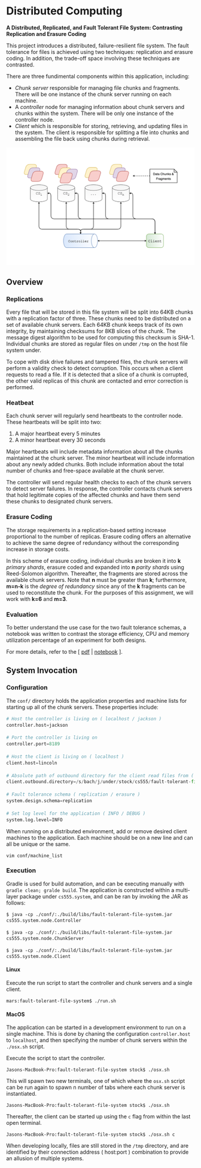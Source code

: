 # Distributed Computing

**A Distributed, Replicated, and Fault Tolerant File System: Contrasting Replication and Erasure Coding**

This project introduces a distributed, failure-resilient file system. The fault tolerance for files is achieved using two techniques: replication and erasure coding. In addition, the trade-off space involving these techniques are contrasted.

There are three fundimental components within this application, including:
* *Chunk server* responsible for managing file chunks and fragments. There will be one instance of the chunk server running on each machine.
* A *controller* node for managing information about chunk servers and chunks within the system. There will be only one instance of the controller node.
* *Client* which is responsible for storing, retrieving, and updating files in the system. The client is responsible for splitting a file into chunks and assembling the file back using chunks during retrieval.

![](media/architectural-design.png)

## Overview

### Replications
Every file that will be stored in this file system will be split into 64KB chunks with a replication factor of three. These chunks need to be distributed on a set of available chunk servers. Each 64KB chunk keeps track of its own integrity, by maintaining checksums for 8KB slices of the chunk. The message digest algorithm to be used for computing this checksum is SHA-1. Individual chunks are stored as regular files on under `/tmp` on the host file system under.  

To cope with disk drive failures and tampered files, the chunk servers will perform a validity check to detect corruption. This occurs when a client requests to read a file. If it is detected that a slice of a chunk is corrupted, the other valid replicas of this chunk are contacted and error correction is performed.  

### Heatbeat
Each chunk server will regularly send heartbeats to the controller node. These heartbeats will be split into two:
1. A major heartbeat every 5 minutes
2. A minor heartbeat every 30 seconds

Major heartbeats will include metadata information about all the chunks maintained at the chunk server. The minor heartbeat will include information about any newly added chunks. Both include information about the total number of chunks and free-space available at the chunk server.

The controller will send regular health checks to each of the chunk servers to detect server failures. In response, the controller contacts chunk servers that hold legitimate copies of the affected chunks and have them send these chunks to designated chunk servers.  

### Erasure Coding
The storage requirements in a replication-based setting increase proportional to the number of replicas. Erasure coding offers an alternative to achieve the same degree of redundancy without the corresponding increase in storage costs.  

In this scheme of erasure coding, individual chunks are broken it into **k** *primary shards*, erasure coded and expanded into **n** *parity shards* using Reed-Solomon algorithm. Thereafter, the fragments are stored across the available chunk servers. Note that **n** must be greater than **k**; furthermore, **m=n-k** is the *degree of redundancy* since any of the **k** fragments can be used to reconstitute the chunk. For the purposes of this assignment, we will work with **k=6** and **m=3**.  

### Evaluation

To better understand the use case for the two fault tolerance schemas, a notebook was written to contrast the storage efficiency, CPU and memory utilization percentage of an experiment for both designs.  

For more details, refer to the [ [pdf](https://github.com/stockeh/fault-tolerant-file-system/blob/master/notebooks/Fault%20Tolerance%20Metric%20Analysis.ipynb) | [notebook](https://github.com/stockeh/fault-tolerant-file-system/blob/master/notebooks/Fault%20Tolerance%20Metric%20Analysis.pdf) ].

## System Invocation

### Configuration
The `conf/` directory holds the application properties and machine lists for starting up all of the chunk servers. These properties include:

```python
# Host the controller is living on ( localhost / jackson )
controller.host=jackson

# Port the controller is living on
controller.port=8189

# Host the client is living on ( localhost )
client.host=lincoln

# Absolute path of outbound directory for the client read files from ( /path-to/data/ )
client.outbound.directory=/s/bach/j/under/stock/cs555/fault-tolerant-file-system/data

# Fault tolerance schema ( replication / erasure )
system.design.schema=replication

# Set log level for the application ( INFO / DEBUG )
system.log.level=INFO
```

When running on a distributed environment, add or remove desired client machines to the application. Each machine should be on a new line and can all be unique or the same.

```console
vim conf/machine_list
```

### Execution
Gradle is used for build automation, and can be executing manually with `gradle clean; gralde build`. The application is constructed within a multi-layer package under `cs555.system`, and can be ran by invoking the JAR as follows:

```console
$ java -cp ./conf/:./build/libs/fault-tolerant-file-system.jar cs555.system.node.Controller

$ java -cp ./conf/:./build/libs/fault-tolerant-file-system.jar cs555.system.node.ChunkServer

$ java -cp ./conf/:./build/libs/fault-tolerant-file-system.jar cs555.system.node.Client
```

#### Linux
Execute the run script to start the controller and chunk servers and a single client.  
```console
mars:fault-tolerant-file-system$ ./run.sh
```

#### MacOS
The application can be started in a development environment to run on a single machine. This is done by chaning the configuration `controller.host` to `localhost`, and then specifying the number of chunk servers within the `./osx.sh` script.

Execute the script to start the controller.
```console
Jasons-MacBook-Pro:fault-tolerant-file-system stock$ ./osx.sh
```

This will spawn two new terminals, one of which where the `osx.sh` script can be run again to spawn n number of tabs where each chunk server is instantiated.
```console
Jasons-MacBook-Pro:fault-tolerant-file-system stock$ ./osx.sh
```

Thereafter, the client can be started up using the `c` flag from within the last open terminal.
```console
Jasons-MacBook-Pro:fault-tolerant-file-system stock$ ./osx.sh c
```

When developing locally, files are still stored in the `/tmp` directory, and are identified by their connection address ( host:port ) combination to provide an allusion of multiple systems.
